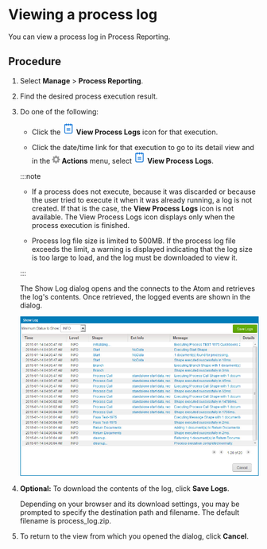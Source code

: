 # Viewing a process log 

<head>
  <meta name="guidename" content="Integration"/>
  <meta name="context" content="GUID-cf926bcb-17b1-40e4-8a00-321accf98af4"/>
</head>


You can view a process log in Process Reporting.

## Procedure

1.  Select **Manage** \> **Process Reporting**.

2.  Find the desired process execution result.

3.  Do one of the following:

    -   Click the **![View](../Images/main-ic-document-with-text-22x21_889d5aa0-0372-4dac-ac84-306ab5559353.jpg) View Process Logs** icon for that execution.

    -   Click the date/time link for that execution to go to its detail view and in the **![Gray gear](../Images/main-ic-gear-gray_54d864eb-b5de-4ee6-9b31-975dae0a5762.jpg) Actions** menu, select **![](../Images/main-ic-document-with-text-22x21_889d5aa0-0372-4dac-ac84-306ab5559353.jpg) View Process Logs**.

    :::note
    
    - If a process does not execute, because it was discarded or because the user tried to execute it when it was already running, a log is not created. If that is the case, the **View Process Logs** icon is not available. The View Process Logs icon displays only when the process execution is finished.

    - Process log file size is limited to 500MB. If the process log file exceeds the limit, a warning is displayed indicating that the log size is too large to load, and the log must be downloaded to view it.

    :::

    The Show Log dialog opens and the connects to the Atom and retrieves the log's contents. Once retrieved, the logged events are shown in the dialog.

    ![Show Log](../Images/manage-db-show-log_ffbe6136-2a2d-47c0-b363-8b4d601f1d29.jpg)

4. **Optional:** To download the contents of the log, click **Save Logs**.

    Depending on your browser and its download settings, you may be prompted to specify the destination path and filename. The default filename is process\_log.zip.

5.  To return to the view from which you opened the dialog, click **Cancel**.